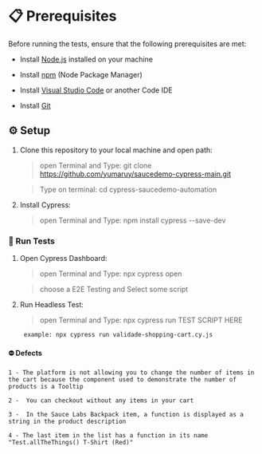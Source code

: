 
# 📋 Prerequisites

Before running the tests, ensure that the following prerequisites are met:

- Install [Node.js](https://nodejs.org/) installed on your machine
- Install [npm](https://www.npmjs.com/) (Node Package Manager)

- Install [Visual Studio Code](https://code.visualstudio.com/download) or another Code IDE
- Install [Git](https://git-scm.com/downloads)

## ⚙️ Setup

1. Clone this repository to your local machine and open path:

   > open Terminal and Type: git clone https://github.com/yumaruy/saucedemo-cypress-main.git


   > Type on terminal: cd cypress-saucedemo-automation

2. Install Cypress:

   > open Terminal and Type: npm install cypress --save-dev
   

### 🎢 Run Tests

1. Open Cypress Dashboard:

   > open Terminal and Type: npx cypress open

   > choose a E2E Testing and Select some script

2. Run Headless Test:

   > open Terminal and Type: npx cypress run TEST SCRIPT HERE

        example: npx cypress run validade-shopping-cart.cy.js




#### ⛔ Defects

    1 - The platform is not allowing you to change the number of items in the cart because the component used to demonstrate the number of products is a Tooltip

    2 -  You can checkout without any items in your cart

    3 -  In the Sauce Labs Backpack item, a function is displayed as a string in the product description

    4 - The last item in the list has a function in its name "Test.allTheThings() T-Shirt (Red)"
